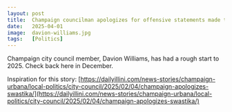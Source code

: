 ```yaml
---
layout: post
title:  Champaign councilman apologizes for offensive statements made to the Black man in the mirror
date:   2025-04-01
image:  davion-williams.jpg
tags:   [Politics]
---
```


Champaign city council member, Davion Williams, has had a rough start to 2025. Check back here in December.

Inspiration for this story: [https://dailyillini.com/news-stories/champaign-urbana/local-politics/city-council/2025/02/04/champaign-apologizes-swastika/](https://dailyillini.com/news-stories/champaign-urbana/local-politics/city-council/2025/02/04/champaign-apologizes-swastika/)
